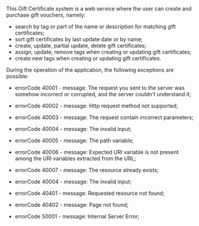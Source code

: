 
This Gift Certificate system is a web service where the user can create and purchase gift vouchers, namely:
- search by tag or part of the name or description for matching gift certificates;
- sort gift certificates by last update date or by name;
- create, update, partial update, delete gift certificates;
- assign, update, remove tags when creating or updating gift certificates;
- create new tags when creating or updating gift certificates.

During the operation of the application, the following exceptions are possible:
- errorCode 40001 - message: The request you sent to the server was somehow incorrect or corrupted, and the server couldn't understand it;
- errorCode 40002 - message: Http request method not supported;
- errorCode 40003 - message: The request contain incorrect parameters;
- errorCode 40004 - message: The invalid input;
- errorCode 40005 - message: The path variable;
- errorCode 40006 - message: Expected URI variable is not present among the URI variables extracted from the URL;
- errorCode 40007 - message: The resource already exists;
- errorCode 40004 - message: The invalid input;

- errorCode 40401 - message: Requested resource not found;
- errorCode 40402 - message: Page not found;

- errorCode 50001 - message: Internal Server Error;